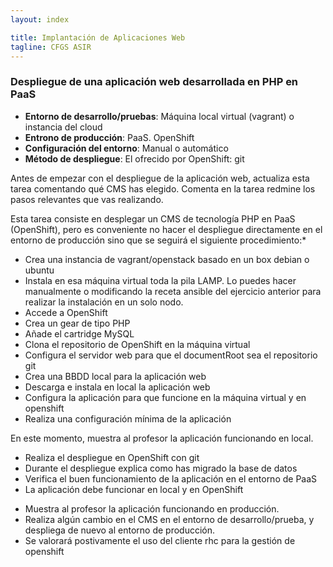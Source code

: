 ```yaml
---
layout: index

title: Implantación de Aplicaciones Web
tagline: CFGS ASIR
---
```


### Despliegue de una aplicación web desarrollada en PHP en PaaS
<div class='nota' markdown='1'>

* **Entorno de desarrollo/pruebas**: Máquina local virtual (vagrant) o instancia del cloud
* **Entrono de producción**: PaaS. OpenShift
* **Configuración del entorno**: Manual o automático
* **Método de despliegue**: El ofrecido por OpenShift: git
</div>

<div class='ejercicios' markdown='1'>
Antes de empezar con el despliegue de la aplicación web, actualiza esta tarea comentando qué CMS has elegido. Comenta en la tarea redmine los pasos relevantes que vas realizando.
</div>

Esta tarea consiste en desplegar un CMS de tecnología PHP en PaaS (OpenShift), pero es conveniente no hacer el despliegue directamente en el entorno de producción sino que se seguirá el siguiente procedimiento:* 

* Crea una instancia de vagrant/openstack basado en un box debian o ubuntu
* Instala en esa máquina virtual toda la pila LAMP. Lo puedes hacer manualmente o modificando la receta ansible del ejercicio anterior para realizar la instalación en un solo nodo.
* Accede a OpenShift
* Crea un gear de tipo PHP
* Añade el cartridge MySQL
* Clona el repositorio de OpenShift en la máquina virtual
* Configura el servidor web para que el documentRoot sea el repositorio git
* Crea una BBDD local para la aplicación web
* Descarga e instala en local la aplicación web
* Configura la aplicación para que funcione en la máquina virtual y en openshift
* Realiza una configuración mínima de la aplicación

<div class='ejercicios' markdown='1'>
En este momento, muestra al profesor la aplicación funcionando en local.
</div>

* Realiza el despliegue en OpenShift con git
* Durante el despliegue explica como has migrado la base de datos
* Verifica el buen funcionamiento de la aplicación en el entorno de PaaS
* La aplicación debe funcionar en local y en OpenShift

<div class='ejercicios' markdown='1'>

* Muestra al profesor la aplicación funcionando en producción.
* Realiza algún cambio en el CMS en el entorno de desarrollo/prueba, y despliega de nuevo al entorno de producción.
* Se valorará postivamente el uso del cliente rhc para la gestión de openshift
</div>